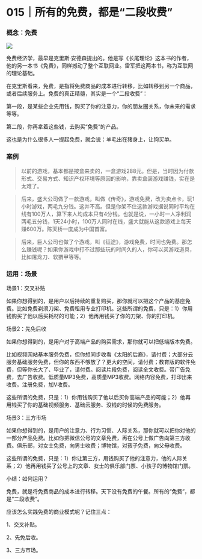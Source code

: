 # 015｜所有的免费，都是“二段收费”

### 概念：免费

![](../img/49109524086c0d9c4428c667cad53d8e.jpg)

免费经济学，最早是克里斯·安德森提出的。他是写《长尾理论》这本书的作者，他的另一本书《免费》，同样撼动了整个互联网业。雷军把这两本书，称为互联网的理论基础。

在克里斯看来，免费，是指将免费商品的成本进行转移，比如转移到另一个商品，或者后续服务上。免费的真正精髓，其实是一个“二段收费”：

第一段，是某些企业先用钱，购买了你的注意力，你的朋友圈关系，你未来的需求等等。

第二段，你再拿着这些钱，去购买“免费”的产品。

这也是为什么很多人一提起免费，就会说：羊毛出在猪身上，让狗买单。

### 案例

> 以前的游戏，基本都是按盒来卖的，一盒游戏288元。但是，当时因为付款形式、交易方式、知识产权环境等原因的影响，靠卖盒装游戏赚钱，实在是太难了。

> 后来，盛大公司做了一款游戏，叫做《传奇》，游戏免费，改为卖点卡，玩1小时游戏，两毛九分钱。这并不高。但是你架不住这款游戏据说同时平均在线有100万人，算下来人均成本只有4分钱。也就是说，一小时一人净利润两毛五分钱，1天24小时，100万人同时在线，盛大就能从这款游戏上每天赚600万。陈天桥一度成为中国首富。

> 后来，巨人公司也做了个游戏，叫《征途》，游戏免费，时间也免费。那怎么赚钱呢？如果你游戏中打不过那些玩的时间久的人，你可以买游戏道具，比如屠龙刀、软猬甲等等。

### 运用：场景

场景1：交叉补贴

如果你想得到的，是用户以后持续的重复购买，那你就可以把这个产品的基座免费。比如免费剃须刀架、免费租用专业打印机。这些所谓的免费，只是：1）你用钱购买了他以后买耗材的可能；2）他再用钱买了你的刀架、你的打印机。

场景2：先免后收

如果你想得到的，是用户对于高端产品的购买需求，那你就可以把低端版本免费。

比如视频网站基本服务免费，但你想同步收看《太阳的后裔》，请付费；大部分云服务基础服务免费，但你的东西不够放了？更大的空间，请付费；教育版的软件免费，但等你长大了、毕业了，请付费。阅读片段免费，阅读全文收费。带广告免费，去广告收费。低质量MP3免费，高质量MP3收费。网络内容免费，打印出来收费。注册免费，加V收费。

这些所谓的免费，只是：1）你用钱购买了他以后买你高端产品的可能；2）他再用钱买了你的基础视频服务、基础云服务、没钱的时候的免费服务。

场景3：三方市场

如果你想得到的，是用户的注意力、行为习惯、人际关系，那你就可以把你对他的一部分产品免费。比如你把微信公号的文章免费，再在公号上做广告向第三方收费。俱乐部，对女士免费，向男士收费；博物馆，对孩子免费，向父母收费。

这些所谓的免费，只是：1）你让第三方，用钱购买了他的注意力，他的人际关系；2）他再用钱买了公号上的文章、女士的俱乐部门票、小孩子的博物馆门票。

小结：如何运用？

免费，就是将免费商品的成本进行转移。天下没有免费的午餐。所有的“免费”，都是“二段收费”。

应该怎么实践免费的商业模式呢？记住三点：

1、交叉补贴。

2、先免后收。

3、三方市场。